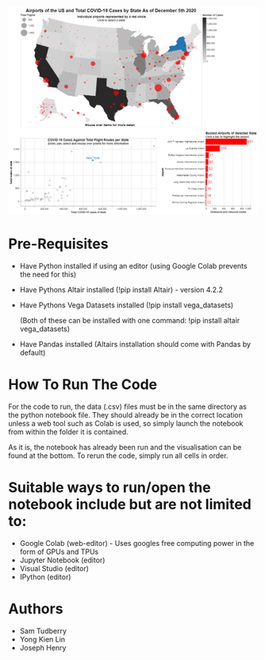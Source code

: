 ![Demo image of the visualisation](Visualization.png)

# Pre-Requisites

-   Have Python installed if using an editor (using Google Colab
    prevents the need for this)

-   Have Pythons Altair installed (!pip install Altair) - version 4.2.2

-   Have Pythons Vega Datasets installed (!pip install vega_datasets)

    (Both of these can be installed with one command: !pip install altair
    vega_datasets)

-   Have Pandas installed (Altairs installation should come with Pandas
    by default)

# How To Run The Code

For the code to run, the data (.csv) files must be in the same directory as 
the python notebook file. They should already be in the correct location unless 
a web tool such as Colab is used, so simply launch the notebook from within 
the folder it is contained.

As it is, the notebook has already been run and the visualisation can be found
at the bottom. To rerun the code, simply run all cells in order.

# Suitable ways to run/open the notebook include but are not limited to:

-   Google Colab (web-editor) - Uses googles free computing power in the
    form of GPUs and TPUs
-   Jupyter Notebook (editor)
-   Visual Studio (editor)
-   IPython (editor)

# Authors

- Sam Tudberry
- Yong Kien Lin
- Joseph Henry
